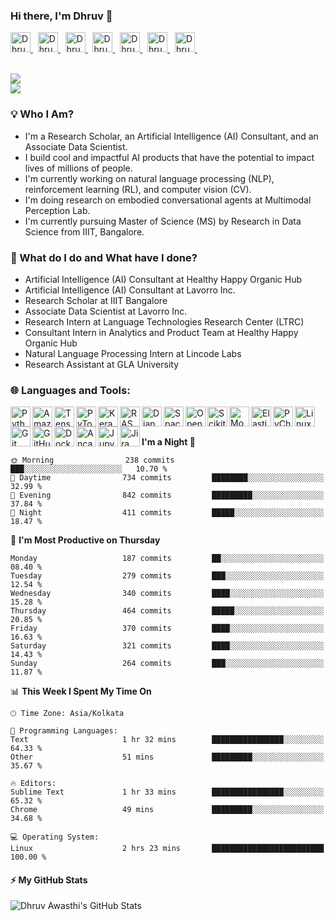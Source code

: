 
### Hi there, I'm Dhruv 👋

<a href="http://dhruvawasthi.com">
  <img alt="Dhruv's Website" height="32" width="32" src="https://cdn.jsdelivr.net/npm/simple-icons@v8/icons/firefox.svg" />
</a> &nbsp;  
<a href="https://www.linkedin.com/in/dhruv-awasthi/">
  <img alt="Dhruv's LinkedIn" height="32" width="32" src="https://cdn.jsdelivr.net/npm/simple-icons@v8/icons/linkedin.svg" />
</a> &nbsp; 
<a href="https://twitter.com/_dhruvawasthi">
  <img alt="Dhruv's Twitter" height="32" width="32" src="https://cdn.jsdelivr.net/npm/simple-icons@v8/icons/twitter.svg" />
</a> &nbsp; 
<a href="https://www.facebook.com/DhruvAwasthi6/">
  <img alt="Dhruv's Facebook" height="32" width="32" src="https://cdn.jsdelivr.net/npm/simple-icons@v8/icons/facebook.svg" />
</a> &nbsp; 
<a href="https://www.instagram.com/_dhruvawasthi/">
  <img alt="Dhruv's Instagram" height="32" width="32" src="https://cdn.jsdelivr.net/npm/simple-icons@v8/icons/instagram.svg" />
</a> &nbsp; 
<a href="https://www.youtube.com/@_dhruvawasthi">
  <img alt="Dhruv's YouTube" height="32" width="32" src="https://cdn.jsdelivr.net/npm/simple-icons@v8/icons/youtube.svg" />
</a> &nbsp; 
<a href="mailto: dhruvawasthicc@gmail.com">
  <img alt="Dhruv's Email" height="32" width="32" src="https://cdn.jsdelivr.net/npm/simple-icons@v8/icons/gmail.svg" />
</a> &nbsp;

<br>
<br>

[![](https://wakatime.com/badge/user/97d48e99-abfa-4dd7-8a9d-b14dce3279f6.svg)](https://wakatime.com/@97d48e99-abfa-4dd7-8a9d-b14dce3279f6)  
![](https://komarev.com/ghpvc/?username=DhruvAwasthi&style=flat&label=Visitors)


### 💡 Who I Am?
- I'm a Research Scholar, an Artificial Intelligence (AI) Consultant, and an Associate Data Scientist.
- I build cool and impactful AI products that have the potential to impact lives of millions of people.
- I'm currently working on natural language processing (NLP), reinforcement learning (RL), and computer vision (CV).
- I'm doing research on embodied conversational agents at Multimodal Perception Lab.
- I'm currently pursuing Master of Science (MS) by Research in Data Science from IIIT, Bangalore.


### 🌱 What do I do and What have I done?
- Artificial Intelligence (AI) Consultant at Healthy Happy Organic Hub
- Artificial Intelligence (AI) Consultant at Lavorro Inc.
- Research Scholar at IIIT Bangalore
- Associate Data Scientist at Lavorro Inc.
- Research Intern at Language Technologies Research Center (LTRC)
- Consultant Intern in Analytics and Product Team at Healthy Happy Organic Hub
- Natural Language Processing Intern at Lincode Labs
- Research Assistant at GLA University

### 🌐 Languages and Tools:
[<img alt="Python" align="left" height="32" width="32" src="https://cdn.jsdelivr.net/npm/simple-icons@v8/icons/python.svg" />](https://www.python.org/)
[<img alt="Amazon AWS" align="left" height="32" width="32" src="https://cdn.jsdelivr.net/npm/simple-icons@v8/icons/amazonaws.svg" />](https://aws.amazon.com/)
[<img alt="TensorFlow" align="left" height="32" width="32" src="https://cdn.jsdelivr.net/npm/simple-icons@v8/icons/tensorflow.svg" />](https://www.tensorflow.org/)
[<img alt="PyTorch" align="left" height="32" width="32" src="https://cdn.jsdelivr.net/npm/simple-icons@v8/icons/pytorch.svg" />](https://pytorch.org/)
[<img alt="Keras" align="left" height="32" width="32" src="https://cdn.jsdelivr.net/npm/simple-icons@v8/icons/keras.svg" />](https://keras.io/)
[<img alt="RASA" align="left" height="32" width="32" src="https://cdn.jsdelivr.net/npm/simple-icons@v8/icons/rasa.svg" />](https://rasa.com/)
[<img alt="Django" align="left" height="32" width="32" src="https://cdn.jsdelivr.net/npm/simple-icons@v8/icons/django.svg" />](https://www.djangoproject.com/)
[<img alt="Spacy" align="left" height="32" width="32" src="https://cdn.jsdelivr.net/npm/simple-icons@v8/icons/spacy.svg" />](https://spacy.io/)
[<img alt="OpenCV" align="left" height="32" width="32" src="https://cdn.jsdelivr.net/npm/simple-icons@v8/icons/opencv.svg" />](https://opencv.org/)
[<img alt="Scikit-Learn" align="left" height="32" width="32" src="https://cdn.jsdelivr.net/npm/simple-icons@v8/icons/scikitlearn.svg" />](https://scikit-learn.org/stable/)
[<img alt="MongoDB" align="left" height="32" width="32" src="https://cdn.jsdelivr.net/npm/simple-icons@v8/icons/mongodb.svg" />](https://www.mongodb.com/)
[<img alt="ElasticSearch" align="left" height="32" width="32" src="https://cdn.jsdelivr.net/npm/simple-icons@v8/icons/elasticsearch.svg" />](https://www.elastic.co/?ultron=B-Stack-Trials-APJ-IND-Exact&gambit=Stack-Core&blade=adwords-s&hulk=paid&Device=c&thor=elasticsearch&gclid=Cj0KCQjw27mhBhC9ARIsAIFsETFlzre66AMBmx3wGJ4tmiwheB7j22NUQQw9I9Umuqk9bafSTIsEXikaAlA2EALw_wcB)
[<img alt="PyCharm" align="left" height="32" width="32" src="https://cdn.jsdelivr.net/npm/simple-icons@v8/icons/pycharm.svg" />](https://www.jetbrains.com/pycharm/)
[<img alt="Linux" align="left" height="32" width="32" src="https://cdn.jsdelivr.net/npm/simple-icons@v8/icons/linux.svg" />](https://www.linux.org/)
[<img alt="Git" align="left" height="32" width="32" src="https://cdn.jsdelivr.net/npm/simple-icons@v8/icons/git.svg" />](https://git-scm.com/)
[<img alt="GitHub" align="left" height="32" width="32" src="https://cdn.jsdelivr.net/npm/simple-icons@v8/icons/github.svg" />](https://github.com/)
[<img alt="Docker" align="left" height="32" width="32" src="https://cdn.jsdelivr.net/npm/simple-icons@v8/icons/docker.svg" />](https://www.docker.com/)
[<img alt="Ancaonda" align="left" height="32" width="32" src="https://cdn.jsdelivr.net/npm/simple-icons@v8/icons/anaconda.svg" />](https://www.anaconda.com/)
[<img alt="Jupyter" align="left" height="32" width="32" src="https://cdn.jsdelivr.net/npm/simple-icons@v8/icons/jupyter.svg" />](https://jupyter.org/)
[<img alt="Jira" align="left" height="32" width="32" src="https://cdn.jsdelivr.net/npm/simple-icons@v8/icons/jira.svg" />](https://www.atlassian.com/software/jira?&aceid=&adposition=&adgroup=143485223644&campaign=18442427757&creative=651996522852&device=c&keyword=jira&matchtype=e&network=g&placement=&ds_kids=p73345677068&ds_e=GOOGLE&ds_eid=700000001558501&ds_e1=GOOGLE&gclid=Cj0KCQjw27mhBhC9ARIsAIFsETE8wa1ljpqF0SRhU-wmqWS50uiWANGSCWwJAK0Fpxt_VusZWopGOB0aAneWEALw_wcB&gclsrc=aw.ds)
<br>
<br>



<!--START_SECTION:waka-->
**I'm a Night 🦉** 

```text
🌞 Morning                238 commits         ███░░░░░░░░░░░░░░░░░░░░░░   10.70 % 
🌆 Daytime                734 commits         ████████░░░░░░░░░░░░░░░░░   32.99 % 
🌃 Evening                842 commits         █████████░░░░░░░░░░░░░░░░   37.84 % 
🌙 Night                  411 commits         █████░░░░░░░░░░░░░░░░░░░░   18.47 % 
```
📅 **I'm Most Productive on Thursday** 

```text
Monday                   187 commits         ██░░░░░░░░░░░░░░░░░░░░░░░   08.40 % 
Tuesday                  279 commits         ███░░░░░░░░░░░░░░░░░░░░░░   12.54 % 
Wednesday                340 commits         ████░░░░░░░░░░░░░░░░░░░░░   15.28 % 
Thursday                 464 commits         █████░░░░░░░░░░░░░░░░░░░░   20.85 % 
Friday                   370 commits         ████░░░░░░░░░░░░░░░░░░░░░   16.63 % 
Saturday                 321 commits         ████░░░░░░░░░░░░░░░░░░░░░   14.43 % 
Sunday                   264 commits         ███░░░░░░░░░░░░░░░░░░░░░░   11.87 % 
```


📊 **This Week I Spent My Time On** 

```text
🕑︎ Time Zone: Asia/Kolkata

💬 Programming Languages: 
Text                     1 hr 32 mins        ████████████████░░░░░░░░░   64.33 % 
Other                    51 mins             █████████░░░░░░░░░░░░░░░░   35.67 % 

🔥 Editors: 
Sublime Text             1 hr 33 mins        ████████████████░░░░░░░░░   65.32 % 
Chrome                   49 mins             █████████░░░░░░░░░░░░░░░░   34.68 % 

💻 Operating System: 
Linux                    2 hrs 23 mins       █████████████████████████   100.00 % 
```


<!--END_SECTION:waka-->


#### :zap: My GitHub Stats  
 
<img alt="Dhruv Awasthi's GitHub Stats" align="center" src="https://github-readme-stats-orpin-omega.vercel.app/api?username=DhruvAwasthi&count_private=true&show_icons=true" />  

